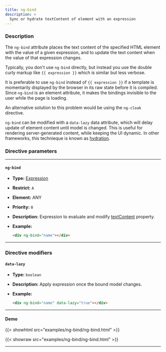 ```yaml
---
title: ng-bind
description: >
  Sync or hydrate textContent of element with an expression
---
```


### Description

The `ng-bind` attribute places the text content of the specified HTML element
with the value of a given expression, and to update the text content when the
value of that expression changes.

Typically, you don't use `ng-bind` directly, but instead you use the double
curly markup like `{{ expression }}` which is similar but less verbose.

It is preferable to use `ng-bind` instead of `{{ expression }}` if a template is
momentarily displayed by the browser in its raw state before it is compiled.
Since `ng-bind` is an element attribute, it makes the bindings invisible to the
user while the page is loading.

An alternative solution to this problem would be using the `ng-cloak` directive.

`ng-bind` can be modified with a `data-lazy` data attribute, which will delay
update of element content until model is changed. This is useful for rendering
server-generated content, while keeping the UI dynamic. In other frameworks,
this technieque is known as
[hydration](<https://en.wikipedia.org/wiki/Hydration_(web_development)>).

### Directive parameters

---

#### `ng-bind`

- **Type:** [Expression](../../../typedoc/types/Expression.html)
- **Restrict:** `A`
- **Element:** ANY
- **Priority:** `0`
- **Description:** Expression to evaluate and modify
  [textContent](https://developer.mozilla.org/en-US/docs/Web/API/Node/textContent)
  property.
- **Example:**

  ```html
  <div ng-bind="name"></div>
  ```

---

### Directive modifiers

#### `data-lazy`

- **Type:** `boolean`
- **Description:** Apply expression once the bound model changes.
- **Example:**

  ```html
  <div ng-bind="name" data-lazy="true"></div>
  ```

---

#### Demo

{{< showhtml src="examples/ng-bind/ng-bind.html" >}}

{{< showraw src="examples/ng-bind/ng-bind.html" >}}

---
